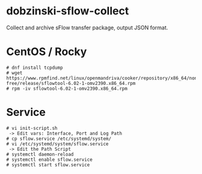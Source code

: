 # dobzinski-sflow-collect
Collect and archive sFlow transfer package, output JSON format.

# CentOS / Rocky
```
# dnf install tcpdump
# wget https://www.rpmfind.net/linux/openmandriva/cooker/repository/x86_64/non-free/release/sflowtool-6.02-1-omv2390.x86_64.rpm
# rpm -iv sflowtool-6.02-1-omv2390.x86_64.rpm
```

# Service
```
# vi init-script.sh
 -> Edit vars: Interface, Port and Log Path
# cp sflow.service /etc/systemd/system/
# vi /etc/systemd/system/sflow.service
 -> Edit the Path Script
# systemctl daemon-reload
# systemctl enable sflow.service
# systemctl start sflow.service
```
